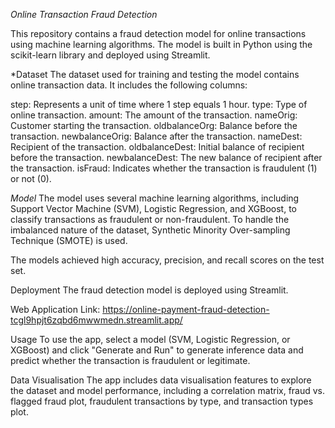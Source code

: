 *Online Transaction Fraud Detection*

This repository contains a fraud detection model for online transactions using machine learning algorithms. The model is built in Python using the scikit-learn library and deployed using Streamlit.

*Dataset
The dataset used for training and testing the model contains online transaction data. It includes the following columns:

step: Represents a unit of time where 1 step equals 1 hour.
type: Type of online transaction.
amount: The amount of the transaction.
nameOrig: Customer starting the transaction.
oldbalanceOrg: Balance before the transaction.
newbalanceOrig: Balance after the transaction.
nameDest: Recipient of the transaction.
oldbalanceDest: Initial balance of recipient before the transaction.
newbalanceDest: The new balance of recipient after the transaction.
isFraud: Indicates whether the transaction is fraudulent (1) or not (0).

*Model*
The model uses several machine learning algorithms, including Support Vector Machine (SVM), Logistic Regression, and XGBoost, to classify transactions as fraudulent or non-fraudulent. To handle the imbalanced nature of the dataset, Synthetic Minority Over-sampling Technique (SMOTE) is used.

The models achieved high accuracy, precision, and recall scores on the test set.

Deployment
The fraud detection model is deployed using Streamlit.

Web Application Link: https://online-payment-fraud-detection-tcgl9hpjt6zqbd6mwwmedn.streamlit.app/

Usage
To use the app, select a model (SVM, Logistic Regression, or XGBoost) and click "Generate and Run" to generate inference data and predict whether the transaction is fraudulent or legitimate.

Data Visualisation
The app includes data visualisation features to explore the dataset and model performance, including a correlation matrix, fraud vs. flagged fraud plot, fraudulent transactions by type, and transaction types plot.
